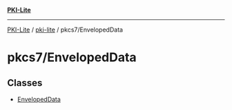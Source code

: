 [**PKI-Lite**](../../../README.md)

---

[PKI-Lite](../../../README.md) / [pki-lite](../../README.md) / pkcs7/EnvelopedData

# pkcs7/EnvelopedData

## Classes

- [EnvelopedData](classes/EnvelopedData.md)
